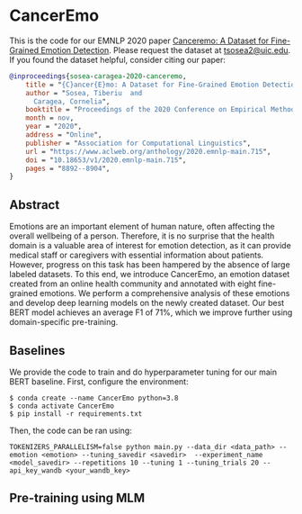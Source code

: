 # CancerEmo

This is the code for our EMNLP 2020 paper [Canceremo: A Dataset for Fine-Grained Emotion Detection](https://www.aclweb.org/anthology/2020.emnlp-main.715/). Please request the dataset at tsosea2@uic.edu. If you found the dataset helpful, consider citing our paper:

```bibtex
@inproceedings{sosea-caragea-2020-canceremo,
    title = "{C}ancer{E}mo: A Dataset for Fine-Grained Emotion Detection",
    author = "Sosea, Tiberiu  and
      Caragea, Cornelia",
    booktitle = "Proceedings of the 2020 Conference on Empirical Methods in Natural Language Processing (EMNLP)",
    month = nov,
    year = "2020",
    address = "Online",
    publisher = "Association for Computational Linguistics",
    url = "https://www.aclweb.org/anthology/2020.emnlp-main.715",
    doi = "10.18653/v1/2020.emnlp-main.715",
    pages = "8892--8904",
}
```
## Abstract

Emotions are an important element of human nature, often affecting the overall wellbeing of a person. Therefore, it is no surprise that the health domain is a valuable area of interest for emotion detection, as it can provide medical staff or caregivers with essential information about patients. However, progress on this task has been hampered by the absence of large labeled datasets. To this end, we introduce CancerEmo, an emotion dataset created from an online health community and annotated with eight fine-grained emotions. We perform a comprehensive analysis of these emotions and develop deep learning models on the newly created dataset. Our best BERT model achieves an average F1 of 71%, which we improve further using domain-specific pre-training.

## Baselines

We provide the code to train and do hyperparameter tuning for our main BERT baseline. First, configure the environment:

```
$ conda create --name CancerEmo python=3.8
$ conda activate CancerEmo
$ pip install -r requirements.txt
```

Then, the code can be ran using:

```
TOKENIZERS_PARALLELISM=false python main.py --data_dir <data_path> --emotion <emotion> --tuning_savedir <savedir>  --experiment_name <model_savedir> --repetitions 10 --tuning 1 --tuning_trials 20 --api_key_wandb <your_wandb_key>
```

## Pre-training using MLM
